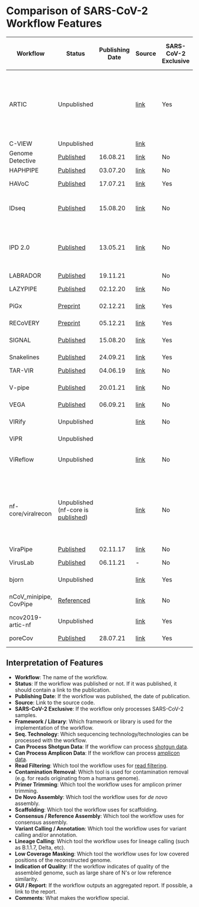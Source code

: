 # Comparison of SARS-CoV-2 Workflow Features


| Workflow               | Status                                                                                       | Publishing Date | Source                                                              | SARS-CoV-2 Exclusive | Framework / Library | Seq. Technology      | Can Process Shotgun Data | Can Process Amplicon Data | Read Filtering                     | Contamination Removal | Primer Trimming | De Novo Assembly                              | Scaffolding   | Consensus / Reference Assembly     | Variant Calling / Annotation                                                | Lineage Calling                                | Low Coverage Masking    | Indication of Quality | GUI / Report                                                                                                                                                                 | Comments                                                                                               |
| ---------------------- | -------------------------------------------------------------------------------------------- | --------------- | ------------------------------------------------------------------- | -------------------- | ------------------- | -------------------- | ------------------------ | ------------------------- | ---------------------------------- | --------------------- | --------------- | --------------------------------------------- | ------------- | ---------------------------------- | --------------------------------------------------------------------------- | ---------------------------------------------- | ----------------------- | --------------------- | ---------------------------------------------------------------------------------------------------------------------------------------------------------------------------- | ------------------------------------------------------------------------------------------------------ |
| ARTIC                  | Unpublished                                                                                  |                 | [link](https://github.com/artic-network/artic-ncov2019)             | Yes                  | Bash                | Nanopore             | No                       | Yes                       | Guppyplex                          | \-                    | Custom script   | \-                                            | \-            | bcftools consensus                 | medaka consensus, medaka snp, medaka variant, nanopolish variants, longshot | \-                                             | Custom script           |                       | \-                                                                                                                                                                           | State of the Art                                                                                       |
| C-VIEW                 | Unpublished                                                                                  |                 | [link](https://github.com/ucsd-ccbb/C-VIEW)                         |                      | AWS                 | Illumina             |                          |                           | samtools                           | samtools              | iVar            | \-                                            | \-            | Yes                                |                                                                             | Pangolin                                       |                         |                       |                                                                                                                                                                              |                                                                                                        |
| Genome Detective       | [Published](https://doi.org/10.1093/bioinformatics/bty695)                                   | 16.08.21        | [link](https://www.genomedetective.com/app/typingtool/cov/)         | No                   |                     | Illumina, Nanopore   | Yes                      | No                        | Trimmomatic                        | Yes                   | \-              | SPAdes, metaSPAdes                            | Yes           | Yes                                | \-                                                                          | Yes                                            |                         |                       | Webapp                                                                                                                                                                       |                                                                                                        |
| HAPHPIPE               | [Published](https://www.mdpi.com/1999-4915/12/7/758)                                         | 03.07.20        | [link](https://github.com/gwcbi/haphpipe)                           | No                   | Python              | Illumina             | Yes                      | No                        | Trimmomatic                        | \-                    | \-              | SPAdes                                        | MUMMER 3+     | Bowtie2                            | \-                                                                          | \-                                             | \-                      |                       |                                                                                                                                                                              |                                                                                                        |
| HAVoC                  | [Published](https://bmcbioinformatics.biomedcentral.com/articles/10.1186/s12859-021-04294-2) | 17.07.21        | [link](https://bitbucket.org/auto_cov_pipeline/havoc/src/master/)   | Yes                  | Shell               | Illumina             | Yes                      | No                        | fastp, Trimmomatic                 | \-                    | \-              | \-                                            | \-            | bcftools/samtools                  | LoFreq                                                                      | Pangolin                                       | BED-tools               | \-                    | \-                                                                                                                                                                           |                                                                                                        |
| IDseq                  | [Published](https://academic.oup.com/gigascience/article/9/10/giaa111/5918865)               | 15.08.20        | [link](https://czid.org/)                                           | No                   |                     | Illumina             | Yes                      | No                        | Trimmomatic, PriceSEQ, CD-HIT- DUP | +                     | \-              | SPAdes                                        | \-            | \-                                 | \-                                                                          | \-                                             | \-                      | \-                    | Yes                                                                                                                                                                          |                                                                                                        |
| IPD 2.0                 | [Published](https://bmcbioinformatics.biomedcentral.com/articles/10.1186/s12859-021-04172-x)                                                                                     | 13.05.21        | [link](http://www.actrec.gov.in/pi-webpages/AmitDutt/IPD/IPD.html)  | No                   | Python       | Illumina, Nanopore   | Yes                      | No                        | fastp, PoreChop, NanoFilt          | +                     | \-              | Megahit                                       | \-            | \-                                 | VarScan2, LoFreq, freebayes, Medaka, SnpEff                                 | Euclidean Distance based with data from GISAID | \-                          | \-                                    | Yes                                                                                                                                                                          |                                                                                                        |
| LABRADOR               | [Published](https://doi.org/10.3390/v13122541)                                               | 19.11.21        |                                                                     | No                   |                     |                      |                          |                           | Trimmomatic                        | BWA                   | \-              | Megahit                                       | \-            | \-                                 | \-                                                                          | \-                                             | \-                      | \-                    | Yes                                                                                                                                                                          |                                                                                                        |
| LAZYPIPE               | [Published](https://academic.oup.com/ve/article/6/2/veaa091/6017186)                         | 02.12.20        | [link](https://bitbucket.org/plyusnin/lazypipe/src/master/)         | No                   | Perl, R             | Illumina             | Yes                      | No                        | Trimmomatic, fastp                 | +                     | \-              | Megahit, Velvet, SPAdes                       | +             | \-                                 | \-                                                                          |                                                | \-                      | \-                    | Yes                                                                                                                                                                          | Environmental                                                                                          |
| PiGx                   | [Preprint](https://www.medrxiv.org/content/10.1101/2021.11.30.21266952v1)                    | 02.12.21        | [link](https://github.com/BIMSBbioinfo/pigx_sarscov2_ww)            | Yes                  | Snakemake           |                      |                          |                           | PRINSEQ                            | Yes                   |                 |                                               |               |                                    | LoFreq, VEP                                                                 | \-                                             | \-                      | \-                    | [Yes](https://bimsbstatic.mdc-berlin.de/akalin/AAkalin_pathogenomics/sarscov2_ww_reports/211104_pub_version/index.html)                                                      | Environmental                                                                                          |
| RECoVERY               | [Preprint](https://www.biorxiv.org/content/10.1101/2021.01.16.425365v2)                      | 05.12.21        | [link](https://aries.iss.it/)                                       | Yes                  | Galaxy              | Illumina, Nanopore   |                          |                           | Trimmomatic                        | Bowtie2               | \-              | \-                                            | \-            | iVar                               | iVar, SnpEff                                                                | \-                                             | \-                      | \-                    | \-                                                                                                                                                                           |                                                                                                        |
| SIGNAL                 | [Published](https://pubmed.ncbi.nlm.nih.gov/32824272/)                                       | 15.08.20        | [link](https://github.com/jaleezyy/covid-19-signal)                 | Yes                  | Snakemake           | Illumina             |                          | Yes                       | trim-galore                        | Custom script         | iVar            | \-                                            | \-            | iVar                               | iVar, breseq                                                                | \-                                             | \-                      | \-                    | Yes                                                                                                                                                                          |                                                                                                        |
| Snakelines             | [Published](http://ceur-ws.org/Vol-2962/paper15.pdf)                                         | 24.09.21        | [link](https://github.com/jbudis/snakelines)                        | Yes                  | Snakemake           | Illumina, (Nanopore) | No                       | Yes                       | cutadapt                           | Bowtie2               | cutadapt        | \-                                            | \-            | bcftools                           | BCFtools, GATK                                                              | Pangolin                                       | Yes, 3 bp               |                       | Yes                                                                                                                                                                          |                                                                                                        |
| TAR-VIR                | [Published](https://bmcbioinformatics.biomedcentral.com/articles/10.1186/s12859-019-2878-2)  | 04.06.19        | [link](https://github.com/chjiao/TAR-VIR)                           | No                   |                     |                      |                          |                           | \-                                 | \-                    | \-              | PEHaplo                                       | \-            | \-                                 | \-                                                                          | \-                                             | \-                      | \-                    | \-                                                                                                                                                                           |                                                                                                        |
| V-pipe                 | [Published](https://doi.org/10.1093/bioinformatics/btab015)                                  | 20.01.21        | [link](https://github.com/cbg-ethz/V-pipe)                          | No                   | Snakemake           | Illumina             | Yes                      | Yes                       | PRINSEQ                            | \-                    | \-              | Vicuna, SAVAGE                                | \-            | samtools, bcftools, ConsensusFixer | ShoRAH 2, LoFreq                                                            | \-                                             | bcftools consensus      | \-                    | Yes                                                                                                                                                                          | for any virus, full haplotype reconstruction                                                           |
| VEGA                   | [Published](https://peerj.com/articles/12129/)                                               | 06.09.21        | [link](https://github.com/pauloluniyi/VGEA)                         | No                   | Snakemake           |                      |                          |                           | fastp                              | BWA                   | \-              | IVA                                           | shiver/SeqKit | \-                                 | \-                                                                          | \-                                             | \-                      | \-                    | MultiQC                                                                                                                                                                      |                                                                                                        |
| VIRify                 | Unpublished                                                                                  |                 | [link](https://github.com/EBI-Metagenomics/emg-viral-pipeline)      | No                   | Nextflow, CWL       |                      | No                       | No                        | TrimGalore                         | TrimGalore            | TrimGalore      | rnaSPAdes, MEGAHIT, metaSPAdes                | \-            | \-                                 | \-                                                                          | \-                                             | \-                      | \-                    |                                                                                                                                                                              |                                                                                                        |
| ViPR                   | Unpublished                                                                                  |                 |                                                                     |                      |                     |                      |                          |                           |                                    |                       |                 |                                               |               |                                    |                                                                             |                                                |                         |                       |                                                                                                                                                                              |                                                                                                        |
| ViReflow               | Unpublished                                                                                  |                 | [link](https://github.com/niemasd/ViReflow)                         | No                   | AWS, Reflow         | Illumina             | Yes                      | Yes                       | fastp, PRINSEQ                     | \-                    | iVar, pTrimmer  | coronaSPAdes, metaviralSPAdes, rnaviralSpades | \-            | bcftools consensus                 | FreeBayes, iVar Variants, LoFreq                                            | Pangolin                                       | Yes                     | \-                    | \-                                                                                                                                                                           |                                                                                                        |
| nf-core/viralrecon     | Unpublished (nf-core is [published](https://www.nature.com/articles/s41587-020-0439-x))      |                 | [link](https://github.com/nf-core/viralrecon)                       | No                   | Nextflow            | Illumina, Nanopore   | Yes                      | Yes                       | fastp, artic guppyplex             | Kraken2               | iVar            | SPAdes (all relevant modes), Unicycler, minia | \-            | iVar, bcftools, artic minion       | iVar, BCFTools, artic minion, SnpEff, SnpSift                               | Pangolin, nextstrain                           | samtools, custom script | Yes                   | [MultiQC](https://nf-core-awsmegatests.s3-eu-west-1.amazonaws.com/viralrecon/results-97bebf8fe12e0e802d4468e133f3a2277ceb843c/platform_illumina/multiqc/multiqc_report.html) | Flexible, portable and community driven pipeline tested on various infrastructures including the Cloud |
| ViraPipe               | [Published](https://academic.oup.com/bioinformatics/article/34/6/928/4587582)                | 02.11.17        | [link](https://github.com/NGSeq/ViraPipe)                           | No                   | Spark               |                      |                          |                           | \-                                 | \-                    | \-              | Megahit                                       | \-            | \-                                 | \-                                                                          | \-                                             | \-                      | \-                    | \-                                                                                                                                                                           |                                                                                                        |
| VirusLab               | [Published](https://www.mdpi.com/2673-6284/10/4/27/htm)                                      | 06.11.21        | \-                                                                  | No                   |                     | Illumina, Nanopore   |                          |                           |                                    |                       |                 | \-                                            | \-            | ARTIC/Galaxy                       | SnpEff                                                                      | Pangolin                                       | \-                      | \-                    | Webapp                                                                                                                                                                       |                                                                                                        |
| bjorn                  | Unpublished                                                                                  |                 | [link](https://github.com/andersen-lab/bjorn)                       | Yes                  | Snakemake, Bash     |                      | No                       | No                        | \-                                 | \-                    | \-              | \-                                            | \-            | \-                                 | \-                                                                          | \-                                             | \-                      | \-                    | \-                                                                                                                                                                           |                                                                                                        |
| nCoV_minipipe, CovPipe | [Referenced](https://www.preprints.org/manuscript/202005.0376/v1)                            |                 | [link](https://gitlab.com/RKIBioinformaticsPipelines/ncov_minipipe) | No                   | Snakemake           | Illumina, (Nanopore) | Yes                      | Yes                       | fastp                              | Kraken2               | bamClipper      | \-                                            | \-            | bcftools consensus                 | freebayes, bcftools, SNPeff                                                 | Pangolin                                       | Yes                     | Yes                   | Yes                                                                                                                                                                          |                                                                                                        |
| ncov2019-artic-nf      | Unpublished                                                                                  |                 | [link](https://github.com/connor-lab/ncov2019-artic-nf)             | Yes                  | Nextflow            | Illumina, Nanopore   | Yes                      | Yes                       | Nanopolish                         | \-                    | iVar            | \-                                            | \-            | iVar                               | iVar                                                                        | \-                                             | Yes                     | Yes                   | \-                                                                                                                                                                           |                                                                                                        |
| poreCov                | [Published](https://www.frontiersin.org/articles/10.3389/fgene.2021.711437/full)             | 28.07.21        | [link](https://github.com/replikation/poreCov)                      | Yes                  | Nextflow            | Nanopore             | No                       | Yes                       | NanoPlot, pycoQC                   | Yes                   | ARTIC           | \-                                            | \-            | ARTIC                              | nextstrain                                                                  | Pangolin, nextstrain                           | ARTIC(< 20)             | ARTIC                 | [Yes](https://htmlpreview.github.io/?https://github.com/replikation/poreCov/blob/master/data/figures/index.html)                                                             |                                                                                                        |

## Interpretation of Features

- **Workflow**: The name of the workflow.
- **Status**: If the workflow was published or not. If it was published, it should contain a link to the publication.
- **Publishing Date**: If the workflow was published, the date of publication.
- **Source**: Link to the source code.
- **SARS-CoV-2 Exclusive**: If the workflow only processes SARS-CoV-2 samples.
- **Framework / Library**: Which framework or library is used for the implementation of the workflow.
- **Seq. Technology**: Which sequcencing technology/technologies can be processed with the workflow.
- **Can Process Shotgun Data**: If the workflow can process [shotgun data](https://en.wikipedia.org/wiki/Shotgun_sequencing).
- **Can Process Amplicon Data**: If the workflow can process [amplicon data](https://en.wikipedia.org/wiki/Amplicon#Technology).
- **Read Filtering**: Which tool the workflow uses for [read filtering](https://compgenomr.github.io/book/filtering-and-trimming-reads.html).
- **Contamination Removal**: Which tool is used for contamination removal (e.g. for reads originating from a humans genome).
- **Primer Trimming**: Which tool the workflow uses for amplicon primer trimming.
- **De Novo Assembly**: Which tool the workflow uses for _de novo_ assembly.
- **Scaffolding**: Which tool the workflow uses for scaffolding.
- **Consensus / Reference Assembly**: Which tool the workflow uses for consensus assembly.
- **Variant Calling / Annotation**: Which tool the workflow uses for variant calling and/or annotation.
- **Lineage Calling**: Which tool the workflow uses for lineage calling (such as B.1.1.7, Delta, etc).
- **Low Coverage Masking**: Which tool the workflow uses for low covered positions of the reconstructed genome.
- **Indication of Quality**: If the workflow indicates of quality of the assembled genome, such as large share of N's or low reference similarity.
- **GUI / Report**: If the workflow outputs an aggregated report. If possible, a link to the report.
- **Comments**: What makes the workflow special.
